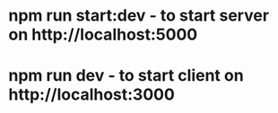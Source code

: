 # npm run start:dev - to start server on http://localhost:5000
# npm run dev - to start client on http://localhost:3000